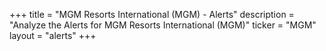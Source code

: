 +++
title = "MGM Resorts International (MGM) - Alerts"
description = "Analyze the Alerts for MGM Resorts International (MGM)"
ticker = "MGM"
layout = "alerts"
+++

